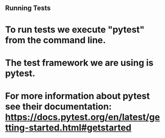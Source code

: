 ## Running Tests
# To run tests we execute "pytest" from the command line.
# The test framework we are using is pytest.
# For more information about pytest see their documentation: https://docs.pytest.org/en/latest/getting-started.html#getstarted
